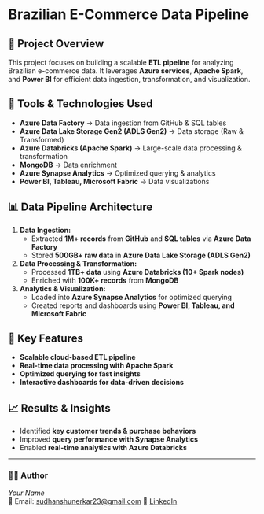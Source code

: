 # Brazilian E-Commerce Data Pipeline

## 📌 Project Overview
This project focuses on building a scalable **ETL pipeline** for analyzing Brazilian e-commerce data. It leverages **Azure services**, **Apache Spark**, and **Power BI** for efficient data ingestion, transformation, and visualization.

## 🔧 Tools & Technologies Used
- **Azure Data Factory** → Data ingestion from GitHub & SQL tables
- **Azure Data Lake Storage Gen2 (ADLS Gen2)** → Data storage (Raw & Transformed)
- **Azure Databricks (Apache Spark)** → Large-scale data processing & transformation
- **MongoDB** → Data enrichment
- **Azure Synapse Analytics** → Optimized querying & analytics
- **Power BI, Tableau, Microsoft Fabric** → Data visualizations

## 📊 Data Pipeline Architecture
1. **Data Ingestion:**
   - Extracted **1M+ records** from **GitHub** and **SQL tables** via **Azure Data Factory**
   - Stored **500GB+ raw data** in **Azure Data Lake Storage (ADLS Gen2)**
2. **Data Processing & Transformation:**
   - Processed **1TB+ data** using **Azure Databricks (10+ Spark nodes)**
   - Enriched with **100K+ records** from **MongoDB**
3. **Analytics & Visualization:**
   - Loaded into **Azure Synapse Analytics** for optimized querying
   - Created reports and dashboards using **Power BI, Tableau, and Microsoft Fabric**

## 🚀 Key Features
- **Scalable cloud-based ETL pipeline**
- **Real-time data processing with Apache Spark**
- **Optimized querying for fast insights**
- **Interactive dashboards for data-driven decisions**


## 📈 Results & Insights
- Identified **key customer trends & purchase behaviors**
- Improved **query performance with Synapse Analytics**
- Enabled **real-time analytics with Azure Databricks**

---
### 👨‍💻 Author
*Your Name*  
📧 Email: sudhanshunerkar23@gmail.com
🔗 [LinkedIn](https://www.linkedin.com/in/sudhanshu-nerkar-746b25207/)
